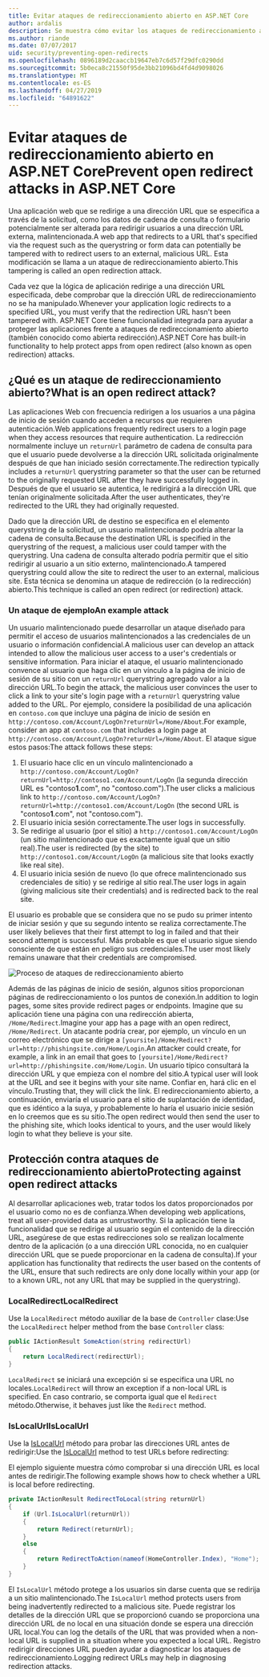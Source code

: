 ```yaml
---
title: Evitar ataques de redireccionamiento abierto en ASP.NET Core
author: ardalis
description: Se muestra cómo evitar los ataques de redireccionamiento abierto en una aplicación ASP.NET Core
ms.author: riande
ms.date: 07/07/2017
uid: security/preventing-open-redirects
ms.openlocfilehash: 0896189d2caaccb19647eb7c6d57f29dfc0290dd
ms.sourcegitcommit: 5b0eca8c21550f95de3bb21096bd4fd4d9098026
ms.translationtype: MT
ms.contentlocale: es-ES
ms.lasthandoff: 04/27/2019
ms.locfileid: "64891622"
---
```

# <a name="prevent-open-redirect-attacks-in-aspnet-core"></a><span data-ttu-id="dfaf7-103">Evitar ataques de redireccionamiento abierto en ASP.NET Core</span><span class="sxs-lookup"><span data-stu-id="dfaf7-103">Prevent open redirect attacks in ASP.NET Core</span></span>

<span data-ttu-id="dfaf7-104">Una aplicación web que se redirige a una dirección URL que se especifica a través de la solicitud, como los datos de cadena de consulta o formulario potencialmente ser alterada para redirigir usuarios a una dirección URL externa, malintencionada.</span><span class="sxs-lookup"><span data-stu-id="dfaf7-104">A web app that redirects to a URL that's specified via the request such as the querystring or form data can potentially be tampered with to redirect users to an external, malicious URL.</span></span> <span data-ttu-id="dfaf7-105">Esta modificación se llama a un ataque de redireccionamiento abierto.</span><span class="sxs-lookup"><span data-stu-id="dfaf7-105">This tampering is called an open redirection attack.</span></span>

<span data-ttu-id="dfaf7-106">Cada vez que la lógica de aplicación redirige a una dirección URL especificada, debe comprobar que la dirección URL de redireccionamiento no se ha manipulado.</span><span class="sxs-lookup"><span data-stu-id="dfaf7-106">Whenever your application logic redirects to a specified URL, you must verify that the redirection URL hasn't been tampered with.</span></span> <span data-ttu-id="dfaf7-107">ASP.NET Core tiene funcionalidad integrada para ayudar a proteger las aplicaciones frente a ataques de redireccionamiento abierto (también conocido como abierta redirección).</span><span class="sxs-lookup"><span data-stu-id="dfaf7-107">ASP.NET Core has built-in functionality to help protect apps from open redirect (also known as open redirection) attacks.</span></span>

## <a name="what-is-an-open-redirect-attack"></a><span data-ttu-id="dfaf7-108">¿Qué es un ataque de redireccionamiento abierto?</span><span class="sxs-lookup"><span data-stu-id="dfaf7-108">What is an open redirect attack?</span></span>

<span data-ttu-id="dfaf7-109">Las aplicaciones Web con frecuencia redirigen a los usuarios a una página de inicio de sesión cuando acceden a recursos que requieren autenticación.</span><span class="sxs-lookup"><span data-stu-id="dfaf7-109">Web applications frequently redirect users to a login page when they access resources that require authentication.</span></span> <span data-ttu-id="dfaf7-110">La redirección normalmente incluye un `returnUrl` parámetro de cadena de consulta para que el usuario puede devolverse a la dirección URL solicitada originalmente después de que han iniciado sesión correctamente.</span><span class="sxs-lookup"><span data-stu-id="dfaf7-110">The redirection typically includes a `returnUrl` querystring parameter so that the user can be returned to the originally requested URL after they have successfully logged in.</span></span> <span data-ttu-id="dfaf7-111">Después de que el usuario se autentica, le redirigirá a la dirección URL que tenían originalmente solicitada.</span><span class="sxs-lookup"><span data-stu-id="dfaf7-111">After the user authenticates, they're redirected to the URL they had originally requested.</span></span>

<span data-ttu-id="dfaf7-112">Dado que la dirección URL de destino se especifica en el elemento querystring de la solicitud, un usuario malintencionado podría alterar la cadena de consulta.</span><span class="sxs-lookup"><span data-stu-id="dfaf7-112">Because the destination URL is specified in the querystring of the request, a malicious user could tamper with the querystring.</span></span> <span data-ttu-id="dfaf7-113">Una cadena de consulta alterado podría permitir que el sitio redirigir al usuario a un sitio externo, malintencionado.</span><span class="sxs-lookup"><span data-stu-id="dfaf7-113">A tampered querystring could allow the site to redirect the user to an external, malicious site.</span></span> <span data-ttu-id="dfaf7-114">Esta técnica se denomina un ataque de redirección (o la redirección) abierto.</span><span class="sxs-lookup"><span data-stu-id="dfaf7-114">This technique is called an open redirect (or redirection) attack.</span></span>

### <a name="an-example-attack"></a><span data-ttu-id="dfaf7-115">Un ataque de ejemplo</span><span class="sxs-lookup"><span data-stu-id="dfaf7-115">An example attack</span></span>

<span data-ttu-id="dfaf7-116">Un usuario malintencionado puede desarrollar un ataque diseñado para permitir el acceso de usuarios malintencionados a las credenciales de un usuario o información confidencial.</span><span class="sxs-lookup"><span data-stu-id="dfaf7-116">A malicious user can develop an attack intended to allow the malicious user access to a user's credentials or sensitive information.</span></span> <span data-ttu-id="dfaf7-117">Para iniciar el ataque, el usuario malintencionado convence al usuario que haga clic en un vínculo a la página de inicio de sesión de su sitio con un `returnUrl` querystring agregado valor a la dirección URL.</span><span class="sxs-lookup"><span data-stu-id="dfaf7-117">To begin the attack, the malicious user convinces the user to click a link to your site's login page with a `returnUrl` querystring value added to the URL.</span></span> <span data-ttu-id="dfaf7-118">Por ejemplo, considere la posibilidad de una aplicación en `contoso.com` que incluye una página de inicio de sesión en `http://contoso.com/Account/LogOn?returnUrl=/Home/About`.</span><span class="sxs-lookup"><span data-stu-id="dfaf7-118">For example, consider an app at `contoso.com` that includes a login page at `http://contoso.com/Account/LogOn?returnUrl=/Home/About`.</span></span> <span data-ttu-id="dfaf7-119">El ataque sigue estos pasos:</span><span class="sxs-lookup"><span data-stu-id="dfaf7-119">The attack follows these steps:</span></span>

1. <span data-ttu-id="dfaf7-120">El usuario hace clic en un vínculo malintencionado a `http://contoso.com/Account/LogOn?returnUrl=http://contoso1.com/Account/LogOn` (la segunda dirección URL es "contoso**1**.com", no "contoso.com").</span><span class="sxs-lookup"><span data-stu-id="dfaf7-120">The user clicks a malicious link to `http://contoso.com/Account/LogOn?returnUrl=http://contoso1.com/Account/LogOn` (the second URL is "contoso**1**.com", not "contoso.com").</span></span>
2. <span data-ttu-id="dfaf7-121">El usuario inicia sesión correctamente.</span><span class="sxs-lookup"><span data-stu-id="dfaf7-121">The user logs in successfully.</span></span>
3. <span data-ttu-id="dfaf7-122">Se redirige al usuario (por el sitio) a `http://contoso1.com/Account/LogOn` (un sitio malintencionado que es exactamente igual que un sitio real).</span><span class="sxs-lookup"><span data-stu-id="dfaf7-122">The user is redirected (by the site) to `http://contoso1.com/Account/LogOn` (a malicious site that looks exactly like real site).</span></span>
4. <span data-ttu-id="dfaf7-123">El usuario inicia sesión de nuevo (lo que ofrece malintencionado sus credenciales de sitio) y se redirige al sitio real.</span><span class="sxs-lookup"><span data-stu-id="dfaf7-123">The user logs in again (giving malicious site their credentials) and is redirected back to the real site.</span></span>

<span data-ttu-id="dfaf7-124">El usuario es probable que se considera que no se pudo su primer intento de iniciar sesión y que su segundo intento se realiza correctamente.</span><span class="sxs-lookup"><span data-stu-id="dfaf7-124">The user likely believes that their first attempt to log in failed and that their second attempt is successful.</span></span> <span data-ttu-id="dfaf7-125">Más probable es que el usuario sigue siendo consciente de que están en peligro sus credenciales.</span><span class="sxs-lookup"><span data-stu-id="dfaf7-125">The user most likely remains unaware that their credentials are compromised.</span></span>

![Proceso de ataques de redireccionamiento abierto](preventing-open-redirects/_static/open-redirection-attack-process.png)

<span data-ttu-id="dfaf7-127">Además de las páginas de inicio de sesión, algunos sitios proporcionan páginas de redireccionamiento o los puntos de conexión.</span><span class="sxs-lookup"><span data-stu-id="dfaf7-127">In addition to login pages, some sites provide redirect pages or endpoints.</span></span> <span data-ttu-id="dfaf7-128">Imagine que su aplicación tiene una página con una redirección abierta, `/Home/Redirect`.</span><span class="sxs-lookup"><span data-stu-id="dfaf7-128">Imagine your app has a page with an open redirect, `/Home/Redirect`.</span></span> <span data-ttu-id="dfaf7-129">Un atacante podría crear, por ejemplo, un vínculo en un correo electrónico que se dirige a `[yoursite]/Home/Redirect?url=http://phishingsite.com/Home/Login`.</span><span class="sxs-lookup"><span data-stu-id="dfaf7-129">An attacker could create, for example, a link in an email that goes to `[yoursite]/Home/Redirect?url=http://phishingsite.com/Home/Login`.</span></span> <span data-ttu-id="dfaf7-130">Un usuario típico consultará la dirección URL y que empieza con el nombre del sitio.</span><span class="sxs-lookup"><span data-stu-id="dfaf7-130">A typical user will look at the URL and see it begins with your site name.</span></span> <span data-ttu-id="dfaf7-131">Confiar en, hará clic en el vínculo.</span><span class="sxs-lookup"><span data-stu-id="dfaf7-131">Trusting that, they will click the link.</span></span> <span data-ttu-id="dfaf7-132">El redireccionamiento abierto, a continuación, enviaría el usuario para el sitio de suplantación de identidad, que es idéntico a la suya, y probablemente lo haría el usuario inicie sesión en lo creemos que es su sitio.</span><span class="sxs-lookup"><span data-stu-id="dfaf7-132">The open redirect would then send the user to the phishing site, which looks identical to yours, and the user would likely login to what they believe is your site.</span></span>

## <a name="protecting-against-open-redirect-attacks"></a><span data-ttu-id="dfaf7-133">Protección contra ataques de redireccionamiento abierto</span><span class="sxs-lookup"><span data-stu-id="dfaf7-133">Protecting against open redirect attacks</span></span>

<span data-ttu-id="dfaf7-134">Al desarrollar aplicaciones web, tratar todos los datos proporcionados por el usuario como no es de confianza.</span><span class="sxs-lookup"><span data-stu-id="dfaf7-134">When developing web applications, treat all user-provided data as untrustworthy.</span></span> <span data-ttu-id="dfaf7-135">Si la aplicación tiene la funcionalidad que se redirige al usuario según el contenido de la dirección URL, asegúrese de que estas redirecciones solo se realizan localmente dentro de la aplicación (o a una dirección URL conocida, no en cualquier dirección URL que se puede proporcionar en la cadena de consulta).</span><span class="sxs-lookup"><span data-stu-id="dfaf7-135">If your application has functionality that redirects the user based on the contents of the URL,  ensure that such redirects are only done locally within your app (or to a known URL, not any URL that may be supplied in the querystring).</span></span>

### <a name="localredirect"></a><span data-ttu-id="dfaf7-136">LocalRedirect</span><span class="sxs-lookup"><span data-stu-id="dfaf7-136">LocalRedirect</span></span>

<span data-ttu-id="dfaf7-137">Use la `LocalRedirect` método auxiliar de la base de `Controller` clase:</span><span class="sxs-lookup"><span data-stu-id="dfaf7-137">Use the `LocalRedirect` helper method from the base `Controller` class:</span></span>

```csharp
public IActionResult SomeAction(string redirectUrl)
{
    return LocalRedirect(redirectUrl);
}
```

<span data-ttu-id="dfaf7-138">`LocalRedirect` se iniciará una excepción si se especifica una URL no locales.</span><span class="sxs-lookup"><span data-stu-id="dfaf7-138">`LocalRedirect` will throw an exception if a non-local URL is specified.</span></span> <span data-ttu-id="dfaf7-139">En caso contrario, se comporta igual que el `Redirect` método.</span><span class="sxs-lookup"><span data-stu-id="dfaf7-139">Otherwise, it behaves just like the `Redirect` method.</span></span>

### <a name="islocalurl"></a><span data-ttu-id="dfaf7-140">IsLocalUrl</span><span class="sxs-lookup"><span data-stu-id="dfaf7-140">IsLocalUrl</span></span>

<span data-ttu-id="dfaf7-141">Use la [IsLocalUrl](/dotnet/api/Microsoft.AspNetCore.Mvc.IUrlHelper?view=aspnetcore-2.0#Microsoft_AspNetCore_Mvc_IUrlHelper_IsLocalUrl_System_String_) método para probar las direcciones URL antes de redirigir:</span><span class="sxs-lookup"><span data-stu-id="dfaf7-141">Use the [IsLocalUrl](/dotnet/api/Microsoft.AspNetCore.Mvc.IUrlHelper?view=aspnetcore-2.0#Microsoft_AspNetCore_Mvc_IUrlHelper_IsLocalUrl_System_String_) method to test URLs before redirecting:</span></span>

<span data-ttu-id="dfaf7-142">El ejemplo siguiente muestra cómo comprobar si una dirección URL es local antes de redirigir.</span><span class="sxs-lookup"><span data-stu-id="dfaf7-142">The following example shows how to check whether a URL is local before redirecting.</span></span>

```csharp
private IActionResult RedirectToLocal(string returnUrl)
{
    if (Url.IsLocalUrl(returnUrl))
    {
        return Redirect(returnUrl);
    }
    else
    {
        return RedirectToAction(nameof(HomeController.Index), "Home");
    }
}
```

<span data-ttu-id="dfaf7-143">El `IsLocalUrl` método protege a los usuarios sin darse cuenta que se redirija a un sitio malintencionado.</span><span class="sxs-lookup"><span data-stu-id="dfaf7-143">The `IsLocalUrl` method protects users from being inadvertently redirected to a malicious site.</span></span> <span data-ttu-id="dfaf7-144">Puede registrar los detalles de la dirección URL que se proporcionó cuando se proporciona una dirección URL de no local en una situación donde se espera una dirección URL local.</span><span class="sxs-lookup"><span data-stu-id="dfaf7-144">You can log the details of the URL that was provided when a non-local URL is supplied in a situation where you expected a local URL.</span></span> <span data-ttu-id="dfaf7-145">Registro redirigir direcciones URL pueden ayudar a diagnosticar los ataques de redireccionamiento.</span><span class="sxs-lookup"><span data-stu-id="dfaf7-145">Logging redirect URLs may help in diagnosing redirection attacks.</span></span>

